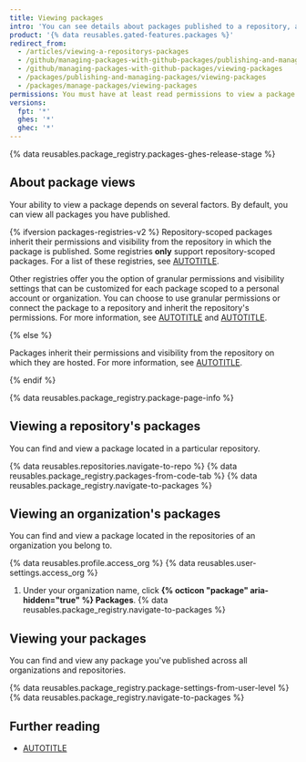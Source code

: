 ```yaml
---
title: Viewing packages
intro: 'You can see details about packages published to a repository, and narrow results by organization or user.'
product: '{% data reusables.gated-features.packages %}'
redirect_from:
  - /articles/viewing-a-repositorys-packages
  - /github/managing-packages-with-github-packages/publishing-and-managing-packages/viewing-a-repositorys-packages
  - /github/managing-packages-with-github-packages/viewing-packages
  - /packages/publishing-and-managing-packages/viewing-packages
  - /packages/manage-packages/viewing-packages
permissions: You must have at least read permissions to view a package.
versions:
  fpt: '*'
  ghes: '*'
  ghec: '*'
---
```


{% data reusables.package_registry.packages-ghes-release-stage %}

## About package views

Your ability to view a package depends on several factors. By default, you can view all packages you have published.

{% ifversion packages-registries-v2 %}
Repository-scoped packages inherit their permissions and visibility from the repository in which the package is published. Some registries **only** support repository-scoped packages. For a list of these registries, see [AUTOTITLE](/packages/learn-github-packages/about-permissions-for-github-packages#permissions-for-repository-scoped-packages).

Other registries offer you the option of granular permissions and visibility settings that can be customized for each package scoped to a personal account or organization. You can choose to use granular permissions or connect the package to a repository and inherit the repository's permissions. For more information, see [AUTOTITLE](/packages/learn-github-packages/connecting-a-repository-to-a-package) and [AUTOTITLE](/packages/learn-github-packages/configuring-a-packages-access-control-and-visibility).

{% else %}

Packages inherit their permissions and visibility from the repository on which they are hosted. For more information, see [AUTOTITLE](/packages/learn-github-packages/about-permissions-for-github-packages).

{% endif %}

{% data reusables.package_registry.package-page-info %}

## Viewing a repository's packages

You can find and view a package located in a particular repository.

{% data reusables.repositories.navigate-to-repo %}
{% data reusables.package_registry.packages-from-code-tab %}
{% data reusables.package_registry.navigate-to-packages %}

## Viewing an organization's packages

You can find and view a package located in the repositories of an organization you belong to.

{% data reusables.profile.access_org %}
{% data reusables.user-settings.access_org %}
1. Under your organization name, click **{% octicon "package" aria-hidden="true" %} Packages**.
{% data reusables.package_registry.navigate-to-packages %}

## Viewing your packages

You can find and view any package you've published across all organizations and repositories.

{% data reusables.package_registry.package-settings-from-user-level %}
{% data reusables.package_registry.navigate-to-packages %}

## Further reading

* [AUTOTITLE](/search-github/searching-on-github/searching-for-packages)
